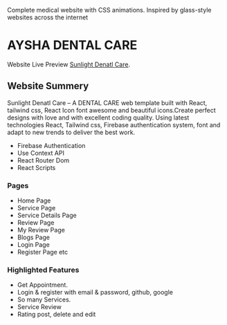 Complete medical website with CSS animations. Inspired by glass-style websites across the internet

# AYSHA DENTAL CARE

Website Live Preview [Sunlight Denatl Care](https://profound-quokka-10352e.netlify.app/).

## Website Summery

Sunlight Denatl Care – A DENTAL CARE web template built with React, tailwind css, React Icon font awesome and beautiful icons.Create perfect designs with love and with excellent coding quality.
Using latest technologies React, Tailwind css, Firebase authentication system, font and adapt to new trends to deliver the best work.

- Firebase Authentication
- Use Context API
- React Router Dom
- React Scripts

### Pages

- Home Page
- Service Page
- Service Details Page
- Review Page
- My Review Page
- Blogs Page
- Login Page
- Register Page etc

### Highlighted Features

- Get Appointment.
- Login & register with email & password, github, google
- So many Services.
- Service Review
- Rating post, delete and edit
